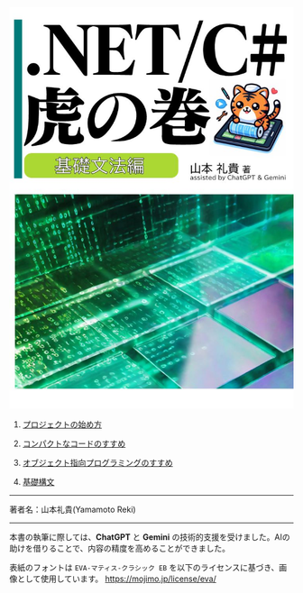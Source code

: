 ![csharp-toranomaki](./img/toranomaki.jpg)

1. [プロジェクトの始め方](./プロジェクトの始め方.md)

1. [コンパクトなコードのすすめ](./コンパクトなコードのすすめ.md)

1. [オブジェクト指向プログラミングのすすめ](./オブジェクト指向プログラミングのすすめ.md)

1. [基礎構文](./基礎構文/README.md)

---

著者名：山本礼貴(Yamamoto Reki)

---

本書の執筆に際しては、**ChatGPT** と **Gemini** の技術的支援を受けました。AIの助けを借りることで、内容の精度を高めることができました。

表紙のフォントは `EVA-マティス-クラシック EB` を以下のライセンスに基づき、画像として使用しています。
https://mojimo.jp/license/eva/